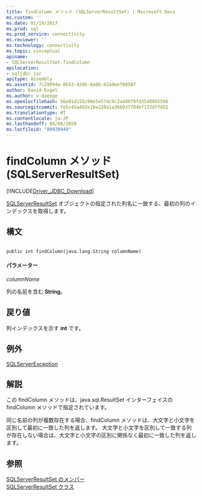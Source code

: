 ```yaml
---
title: findColumn メソッド (SQLServerResultSet) | Microsoft Docs
ms.custom: ''
ms.date: 01/19/2017
ms.prod: sql
ms.prod_service: connectivity
ms.reviewer: ''
ms.technology: connectivity
ms.topic: conceptual
apiname:
- SQLServerResultSet.findColumn
apilocation:
- sqljdbc.jar
apitype: Assembly
ms.assetid: 7c29994a-0b53-420b-8a9b-82a9eef08587
author: David-Engel
ms.author: v-daenge
ms.openlocfilehash: 56e01d155c90e5e57dc9c2add6f8fd3540892596
ms.sourcegitcommit: fe5c45a492e19a320a1a36b037704bf132dffd51
ms.translationtype: HT
ms.contentlocale: ja-JP
ms.lasthandoff: 04/08/2020
ms.locfileid: "80920949"
---
```

# <a name="findcolumn-method-sqlserverresultset"></a>findColumn メソッド (SQLServerResultSet)
[!INCLUDE[Driver_JDBC_Download](../../../includes/driver_jdbc_download.md)]

  [SQLServerResultSet](../../../connect/jdbc/reference/sqlserverresultset-class.md) オブジェクトの指定された列名に一致する、最初の列のインデックスを取得します。  
  
## <a name="syntax"></a>構文  
  
```  
  
public int findColumn(java.lang.String columnName)  
```  
  
#### <a name="parameters"></a>パラメーター  
 *columnName*  
  
 列の名前を含む **String**。  
  
## <a name="return-value"></a>戻り値  
 列インデックスを示す **int** です。  
  
## <a name="exceptions"></a>例外  
 [SQLServerException](../../../connect/jdbc/reference/sqlserverexception-class.md)  
  
## <a name="remarks"></a>解説  
 この findColumn メソッドは、java.sql.ResultSet インターフェイスの findColumn メソッドで指定されています。  
  
 同じ名前の列が複数存在する場合、findColumn メソッドは、大文字と小文字を区別して最初に一致した列を返します。 大文字と小文字を区別して一致する列が存在しない場合は、大文字と小文字の区別に関係なく最初に一致した列を返します。  
  
## <a name="see-also"></a>参照  
 [SQLServerResultSet のメンバー](../../../connect/jdbc/reference/sqlserverresultset-members.md)   
 [SQLServerResultSet クラス](../../../connect/jdbc/reference/sqlserverresultset-class.md)  
  
  
